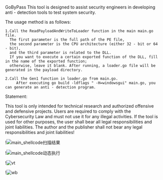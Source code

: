 GoByPass
  This tool is designed to assist security engineers in developing anti - detection tools to test system security.
  
  The usage method is as follows:
    
    1.Call the ReadPayloadAndWriteToLoader function in the main main.go file.
      The first parameter is the full path of the PE file,
      the second parameter is the CPU architecture (either 32 - bit or 64 - bit), 
      and the third parameter is related to the DLL.
      If you want to execute a certain exported function of the DLL, fill in the name of the exported function; 
      otherwise, leave it blank. After running, a loader.go file will be generated in the payload directory.
    
    2.Call the Gen1 function in loader.go from main.go. 
         After executing go build -ldflags " -H=windowsgui" main.go, you can generate an anti - detection program.

Statement:

This tool is only intended for technical research and authorized offensive and defensive projects. Users are required to comply with the Cybersecurity Law  and must not use it for any illegal activities. If the tool is used for other purposes, the user shall bear all legal responsibilities and joint liabilities. The author and the publisher shall not bear any legal responsibilities and joint liabilities!



!![main_shellcode扫描结果](https://github.com/user-attachments/assets/655f2f13-d46e-4761-9763-a49604bc3de4)

!![main_shellcode动态执行](https://github.com/user-attachments/assets/da487d70-65fb-4552-8681-95bd993a2c74)

!![vt](https://github.com/user-attachments/assets/b2ab5fe1-f72d-4430-b37d-6c6eb83145c5)

!![wb](https://github.com/user-attachments/assets/7a78c15d-df29-4cc4-aef7-45598354b008)





